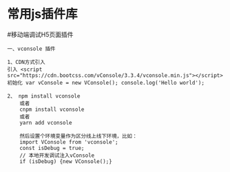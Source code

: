 # 常用js插件库

#移动端调试H5页面插件

    一、vconsole 插件
    
    1、CDN方式引入
    引入 <script src="https://cdn.bootcss.com/vConsole/3.3.4/vconsole.min.js"></script>
    初始化 var vConsole = new VConsole(); console.log('Hello world');
    
    2、 npm install vconsole
        或者
        cnpm install vconsole
        或者
        yarn add vconsole
 
        然后设置个环境变量作为区分线上线下环境，比如：
        import VConsole from 'vconsole';
        const isDebug = true;
        // 本地开发调试注入vConsole
        if (isDebug) {new VConsole();}

    
    